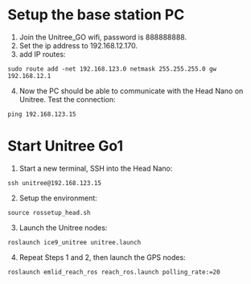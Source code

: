 # Setup the base station PC
1. Join the Unitree_GO wifi, password is 888888888.
2. Set the ip address to 192.168.12.170.
3. add IP routes:
```
sudo route add -net 192.168.123.0 netmask 255.255.255.0 gw 192.168.12.1
```
4. Now the PC should be able to communicate with the Head Nano on Unitree. Test the connection:
```
ping 192.168.123.15
```

# Start Unitree Go1
1. Start a new terminal, SSH into the Head Nano:
```
ssh unitree@192.168.123.15
```
2. Setup the environment:
```
source rossetup_head.sh
```
3. Launch the Unitree nodes:
```
roslaunch ice9_unitree unitree.launch
```
4. Repeat Steps 1 and 2, then launch the GPS nodes:
```
roslaunch emlid_reach_ros reach_ros.launch polling_rate:=20
```
